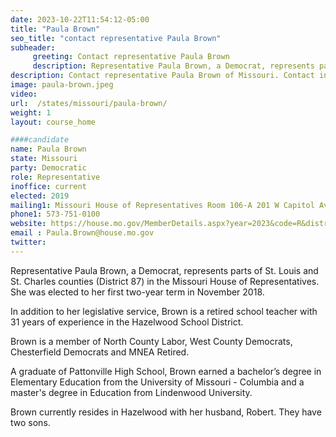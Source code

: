 ```yaml
---
date: 2023-10-22T11:54:12-05:00
title: "Paula Brown"
seo_title: "contact representative Paula Brown"
subheader:
     greeting: Contact representative Paula Brown
     description: Representative Paula Brown, a Democrat, represents parts of St. Louis and St. Charles counties (District 87) in the Missouri House of Representatives. She was elected to her first two-year term in November 2018.
description: Contact representative Paula Brown of Missouri. Contact information for Paula Brown includes email address, phone number, and mailing address.
image: paula-brown.jpeg
video:
url:  /states/missouri/paula-brown/
weight: 1
layout: course_home

####candidate
name: Paula Brown
state: Missouri
party: Democratic
role: Representative
inoffice: current
elected: 2019
mailing1: Missouri House of Representatives Room 106-A 201 W Capitol Ave Jefferson City, MO 65101
phone1: 573-751-0100
website: https://house.mo.gov/MemberDetails.aspx?year=2023&code=R&district=087/
email : Paula.Brown@house.mo.gov
twitter:
---
```


Representative Paula Brown, a Democrat, represents parts of St. Louis and St. Charles counties (District 87) in the Missouri House of Representatives. She was elected to her first two-year term in November 2018.

In addition to her legislative service, Brown is a retired school teacher with 31 years of experience in the Hazelwood School District.

Brown is a member of North County Labor, West County Democrats, Chesterfield Democrats and MNEA Retired.

A graduate of Pattonville High School, Brown earned a bachelor’s degree in Elementary Education from the University of Missouri - Columbia and a master's degree in Education from Lindenwood University.

Brown currently resides in Hazelwood with her husband, Robert. They have two sons.
